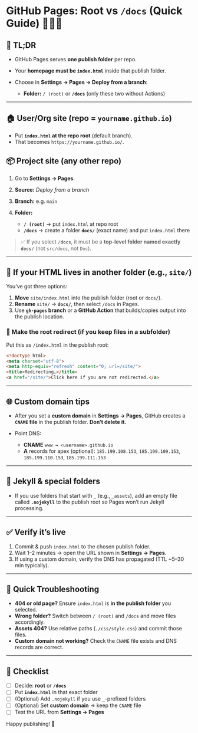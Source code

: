 # GitHub Pages: Root vs `/docs` (Quick Guide) 🧑‍💻✨

## 🧠 TL;DR

* GitHub Pages serves **one publish folder** per repo.
* Your **homepage must be `index.html`** inside that publish folder.
* Choose in **Settings → Pages → Deploy from a branch**:

  * **Folder:** `/ (root)` or **`/docs`** (only these two without Actions)

---

## 🏠 User/Org site (repo = `yourname.github.io`)

* Put **`index.html` at the repo root** (default branch).
* That becomes `https://yourname.github.io/`.

## 📦 Project site (any other repo)

1. Go to **Settings → Pages**.
2. **Source:** *Deploy from a branch*
3. **Branch:** e.g. `main`
4. **Folder:**

   * **`/ (root)`** → put `index.html` at repo root
   * **`/docs`** → create a folder **`docs/`** (exact name) and put `index.html` there

> ✅ If you select **`/docs`**, it must be a **top‑level folder named exactly `docs/`** (not `src/docs`, not `Doc`).

---

## 📁 If your HTML lives in another folder (e.g., `site/`)

You’ve got three options:

1. **Move** `site/index.html` into the publish folder (root or `docs/`).
2. **Rename** `site/` → **`docs/`**, then select `/docs` in Pages.
3. Use **`gh-pages` branch** or a **GitHub Action** that builds/copies output into the publish location.

### 🚪 Make the root redirect (if you keep files in a subfolder)

Put this as `/index.html` in the publish root:

```html
<!doctype html>
<meta charset="utf-8">
<meta http-equiv="refresh" content="0; url=/site/">
<title>Redirecting…</title>
<a href="/site/">Click here if you are not redirected.</a>
```

---

## 🌐 Custom domain tips

* After you set a **custom domain** in **Settings → Pages**, GitHub creates a **`CNAME` file** in the publish folder. **Don’t delete it.**
* Point DNS:

  * **CNAME** `www → <username>.github.io`
  * **A** records for apex (optional): `185.199.108.153`, `185.199.109.153`, `185.199.110.153`, `185.199.111.153`

---

## 🔧 Jekyll & special folders

* If you use folders that start with `_` (e.g., `_assets`), add an empty file called **`.nojekyll`** to the publish root so Pages won’t run Jekyll processing.

---

## ✅ Verify it’s live

1. Commit & push `index.html` to the chosen publish folder.
2. Wait 1–2 minutes → open the URL shown in **Settings → Pages**.
3. If using a custom domain, verify the DNS has propagated (TTL \~5–30 min typically).

---

## 🧯 Quick Troubleshooting

* **404 or old page?** Ensure `index.html` is **in the publish folder** you selected.
* **Wrong folder?** Switch between `/ (root)` and `/docs` and move files accordingly.
* **Assets 404?** Use relative paths (`./css/style.css`) and commit those files.
* **Custom domain not working?** Check the `CNAME` file exists and DNS records are correct.

---

## 📝 Checklist

* [ ] Decide: **root** or **`/docs`**
* [ ] Put **`index.html`** in that exact folder
* [ ] (Optional) Add `.nojekyll` if you use `_`-prefixed folders
* [ ] (Optional) Set **custom domain** → keep the `CNAME` file
* [ ] Test the URL from **Settings → Pages**

Happy publishing! 🚀
